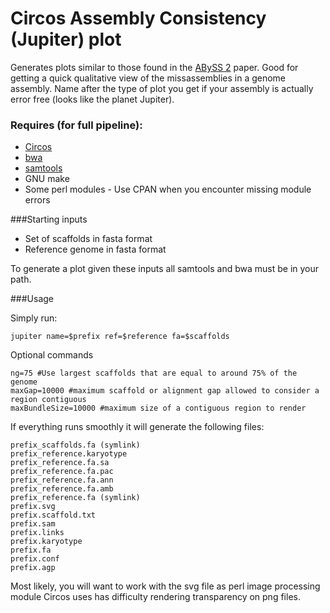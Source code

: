 Circos Assembly Consistency (Jupiter) plot
======================

Generates plots similar to those found in the [ABySS 2](http://genome.cshlp.org/content/27/5/768) paper. Good for getting a quick qualitative view of the missassemblies in a genome assembly.
Name after the type of plot you get if your assembly is actually error free (looks like the planet Jupiter).

### Requires (for full pipeline):
* [Circos](http:__circos.ca_software_download_)
* [bwa](https:__github.com_lh3_bwa)
* [samtools](https:__github.com_samtools_samtools)
* GNU make
* Some perl modules - Use CPAN when you encounter missing module errors

###Starting inputs

* Set of scaffolds in fasta format
* Reference genome in fasta format

To generate a plot given these inputs all samtools and bwa must be in your path.

###Usage

Simply run:
```{bash}
jupiter name=$prefix ref=$reference fa=$scaffolds
```

Optional commands
```
ng=75 #Use largest scaffolds that are equal to around 75% of the genome 
maxGap=10000 #maximum scaffold or alignment gap allowed to consider a region contiguous
maxBundleSize=10000 #maximum size of a contiguous region to render
```

If everything runs smoothly it will generate the following files:
```
prefix_scaffolds.fa (symlink)
prefix_reference.karyotype
prefix_reference.fa.sa
prefix_reference.fa.pac
prefix_reference.fa.ann
prefix_reference.fa.amb
prefix_reference.fa (symlink)
prefix.svg
prefix.scaffold.txt
prefix.sam
prefix.links
prefix.karyotype
prefix.fa
prefix.conf
prefix.agp
```

Most likely, you will want to work with the svg file as perl image processing module Circos uses has difficulty rendering transparency on png files.

